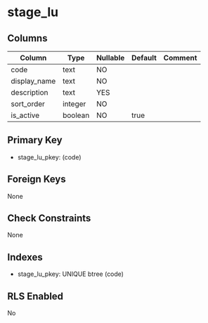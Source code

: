 # stage_lu

## Columns

| Column | Type | Nullable | Default | Comment |
|--------|------|----------|---------|---------|
| code | text | NO | | |
| display_name | text | NO | | |
| description | text | YES | | |
| sort_order | integer | NO | | |
| is_active | boolean | NO | true | |

## Primary Key
- stage_lu_pkey: (code)

## Foreign Keys
None

## Check Constraints
None

## Indexes
- stage_lu_pkey: UNIQUE btree (code)

## RLS Enabled
No